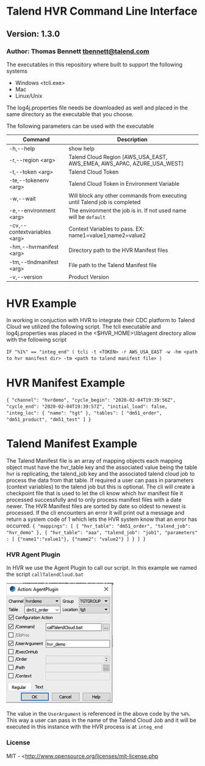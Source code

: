 # Talend HVR Command Line Interface #
## Version: 1.3.0 ##
### Author: Thomas Bennett <tbennett@talend.com> ###

The executables in this repository where built to support the following systems
* Windows <tcli.exe>
* Mac <tcli>
* Linux/Unix <tcli>

The log4j.properties file needs be downloaded as well and placed in the same directory
as the executable that you choose.

The following parameters can be used with the executable

| Command  | Description |
| --- | --- |
| -h,--help  | show help
| -r,--region \<arg> | Talend Cloud Region [AWS_USA_EAST, AWS_EMEA, AWS_APAC, AZURE_USA_WEST]
| -t,--token \<arg> | Talend Cloud Token
| -te,--tokenenv \<arg> | Talend Cloud Token in Environment Variable
| -w,--wait | Will block any other commands from executing until Talend job is completed
| -e,--environment \<arg> | The environment the job is in. If not used name will be `default`
| -cv,--contextvariables \<arg> | Context Variables to pass. EX: name1=value1;name2=value2
| -hm,--hvrmanifest \<arg> | Directory path to the HVR Manifest files
| -tm,--tlndmanifest \<arg> | File path to the Talend Manifest file
| -v,--version | Product Version



# HVR Example
In working in conjuction with HVR to integrate their CDC platform to Talend Cloud we utilized the following script. The tcli executable
and log4j.properties was placed in the <$HVR_HOME>\lib\agent directory allow with the following script

`IF "%1%" == "integ_end" (
  tcli -t <TOKEN> -r AWS_USA_EAST -w -hm <path to hvr manifest dir> -tm <path to talend manifest file>
 )`

# HVR Manifest Example
`
{
    "channel": "hvrdemo",
    "cycle_begin": "2020-02-04T19:39:56Z",
    "cycle_end": "2020-02-04T19:39:57Z",
    "initial_load": false,
    "integ_loc": {
        "name": "tgt"
    },
    "tables": [
        "dm51_order",
        "dm51_product",
        "dm51_test"
    ]
}
`

# Talend Manifest Example
The Talend Manifest file is an array of mapping objects each mapping object must have the hvr_table key and the associated value being the table hvr is replicating, the talend_job key and the associated talend cloud job to process the data from that table. If required a user can pass in parameters (context variables) to the talend job but this is optional.
The cli will create a checkpoint file that is used to let the cli know which hvr manifest file it processed successfully and to only process manifest files with a date newer. The HVR Manifest files are sorted by date so oldest to newest is processed. If the cli encounters an error it will print out a message and return a system code of 1 which lets the HVR system
know that an error has occurred. 
`
{
  "mappings": [
    {
        "hvr_table": "dm51_order",
        "talend_job": "hvr_demo"
    },
    {
      "hvr_table": "aaa",
      "talend_job": "job1",
      "parameters" : [
        {"name1":"value1"},
        {"name2": "value2"}
      ]
    }
  ]
}
`
### HVR Agent Plugin
In HVR we use the Agent Plugin to call our script. In this example we named the script `callTalendCloud.bat`

![](./img/hvr_agent_plugin.jpg)

The value in the `UserArgument` is referenced in the above code by the `%4%`. This way a user
can pass in the name of the Talend Cloud Job and it will be executed in this instance with the HVR
process is at `integ_end`





### License
MIT - <http://www.opensource.org/licenses/mit-license.php

